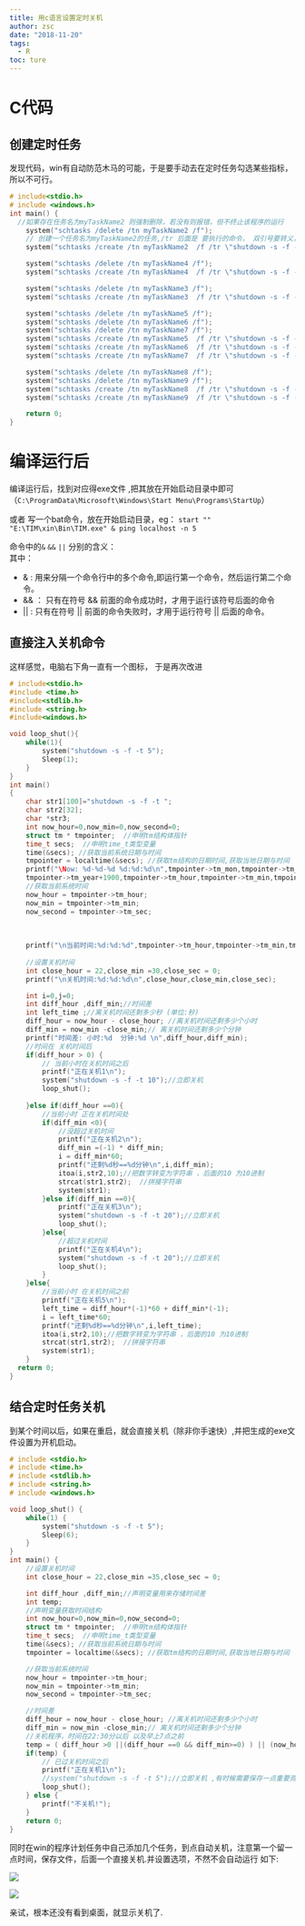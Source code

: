 ```yaml
---
title: 用c语言设置定时关机
author: zsc
date: "2018-11-20"
tags:
  - R
toc: ture
---
```





# C代码

## 创建定时任务
发现代码，win有自动防范木马的可能，于是要手动去在定时任务勾选某些指标，所以不可行。
```c
# include<stdio.h>
# include <windows.h>
int main() {
  //如果存在任务名为myTaskName2 则强制删除，若没有则报错，但不终止该程序的运行
	system("schtasks /delete /tn myTaskName2 /f"); 
	// 创建一个任务名为myTaskName2的任务,/tr 后面是 要执行的命令， 双引号要转义，/st 后面接的是触发时间
	system("schtasks /create /tn myTaskName2  /f /tr \"shutdown -s -f -t 10\" /sc once /st 22:35:00");

	system("schtasks /delete /tn myTaskName4 /f");
	system("schtasks /create /tn myTaskName4  /f /tr \"shutdown -s -f -t 10\" /sc once /st 22:42:00");

	system("schtasks /delete /tn myTaskName3 /f");
	system("schtasks /create /tn myTaskName3  /f /tr \"shutdown -s -f -t 10\" /sc once /st 22:52:00");

	system("schtasks /delete /tn myTaskName5 /f");
	system("schtasks /delete /tn myTaskName6 /f");
	system("schtasks /delete /tn myTaskName7 /f");
	system("schtasks /create /tn myTaskName5  /f /tr \"shutdown -s -f -t 10\" /sc once /st 23:00:00");
	system("schtasks /create /tn myTaskName6  /f /tr \"shutdown -s -f -t 10\" /sc once /st 23:15:00");
	system("schtasks /create /tn myTaskName7  /f /tr \"shutdown -s -f -t 10\" /sc once /st 23:27:00");

	system("schtasks /delete /tn myTaskName8 /f");
	system("schtasks /delete /tn myTaskName9 /f");
	system("schtasks /create /tn myTaskName8  /f /tr \"shutdown -s -f -t 10\" /sc once /st 23:43:00");
	system("schtasks /create /tn myTaskName9  /f /tr \"shutdown -s -f -t 10\" /sc once /st 23:58:00");

	return 0;
}
```

# 编译运行后
编译运行后，找到对应得exe文件 ,把其放在开始启动目录中即可（`C:\ProgramData\Microsoft\Windows\Start Menu\Programs\StartUp`）

或者 写一个bat命令，放在开始启动目录，eg：
`start "" "E:\TIM\xin\Bin\TIM.exe" & ping localhost -n 5`

命令中的`&` `&&` `||` 分别的含义：  
其中： 
- & : 用来分隔一个命令行中的多个命令,即运行第一个命令，然后运行第二个命令。
- && ： 只有在符号 && 前面的命令成功时，才用于运行该符号后面的命令
- || : 只有在符号 || 前面的命令失败时，才用于运行符号 || 后面的命令。

## 直接注入关机命令

这样感觉，电脑右下角一直有一个图标，
于是再次改进
```c
# include<stdio.h>
#include <time.h>
#include<stdlib.h>
#include <string.h>
#include<windows.h>

void loop_shut(){
	while(1){
		system("shutdown -s -f -t 5");
		Sleep(1);
	}
}
int main()
{
	char str1[100]="shutdown -s -f -t ";
	char str2[32];
	char *str3; 
	int now_hour=0,now_min=0,now_second=0;
	struct tm * tmpointer;  //申明tm结构体指针
	time_t secs;  //申明time_t类型变量
	time(&secs); //获取当前系统日期与时间
	tmpointer = localtime(&secs); //获取tm结构的日期时间,获取当地日期与时间
	printf("\Now: %d-%d-%d %d:%d:%d\n",tmpointer->tm_mon,tmpointer->tm_mday,
	tmpointer->tm_year+1900,tmpointer->tm_hour,tmpointer->tm_min,tmpointer->tm_sec); 
	//获取当前系统时间 
	now_hour = tmpointer->tm_hour;
	now_min = tmpointer->tm_min;
	now_second = tmpointer->tm_sec;
	
	
	
    printf("\n当前时间:%d:%d:%d",tmpointer->tm_hour,tmpointer->tm_min,tmpointer->tm_sec);
	
	//设置关机时间
	int close_hour = 22,close_min =30,close_sec = 0;
	printf("\n关机时间:%d:%d:%d\n",close_hour,close_min,close_sec);

	int i=0,j=0;
	int diff_hour ,diff_min;//时间差
	int left_time ;//离关机时间还剩多少秒 (单位:秒)
	diff_hour = now_hour - close_hour; //离关机时间还剩多少个小时 
	diff_min = now_min -close_min;// 离关机时间还剩多少个分钟 
	printf("时间差: 小时:%d  分钟:%d \n",diff_hour,diff_min);
	//时间在 关机时间后 
	if(diff_hour > 0) {
		// 当前小时在关机时间之后  
		printf("正在关机1\n");
		system("shutdown -s -f -t 10");//立即关机 
		loop_shut(); 
			
	}else if(diff_hour ==0){
		//当前小时 正在关机时间处 
		if(diff_min <0){
			//没超过关机时间 
			printf("正在关机2\n");
			diff_min =(-1) * diff_min;
			i = diff_min*60;
			printf("还剩%d秒==%d分钟\n",i,diff_min);
			itoa(i,str2,10);//把数字转变为字符串 ，后面的10 为10进制 
			strcat(str1,str2);  //拼接字符串 
			system(str1);
		}else if(diff_min ==0){
			printf("正在关机3\n");
			system("shutdown -s -f -t 20");//立即关机 
			loop_shut();
		}else{
			//超过关机时间 
			printf("正在关机4\n");
			system("shutdown -s -f -t 20");//立即关机 
			loop_shut();
		}
	}else{
		//当前小时 在关机时间之前 
		printf("正在关机5\n");
		left_time = diff_hour*(-1)*60 + diff_min*(-1);
		i = left_time*60;
		printf("还剩%d秒==%d分钟\n",i,left_time);
		itoa(i,str2,10);//把数字转变为字符串 ，后面的10 为10进制 
		strcat(str1,str2);  //拼接字符串 
		system(str1);
	}
  return 0; 
}

```

## 结合定时任务关机

到某个时间以后，如果在重启，就会直接关机（除非你手速快）,并把生成的exe文件设置为开机启动。

```c
# include <stdio.h>
# include <time.h>
# include <stdlib.h>
# include <string.h>
# include <windows.h>

void loop_shut() {
	while(1) {
		system("shutdown -s -f -t 5");
		Sleep(6);
	}
}
int main() {
	//设置关机时间
	int close_hour = 22,close_min =35,close_sec = 0;

	int diff_hour ,diff_min;//声明变量用来存储时间差
    int temp;
	//声明变量获取时间结构
	int now_hour=0,now_min=0,now_second=0;
	struct tm * tmpointer;  //申明tm结构体指针
	time_t secs;  //申明time_t类型变量
	time(&secs); //获取当前系统日期与时间
	tmpointer = localtime(&secs); //获取tm结构的日期时间,获取当地日期与时间

	//获取当前系统时间
	now_hour = tmpointer->tm_hour;
	now_min = tmpointer->tm_min;
	now_second = tmpointer->tm_sec;

	//时间差
	diff_hour = now_hour - close_hour; //离关机时间还剩多少个小时
	diff_min = now_min -close_min;// 离关机时间还剩多少个分钟
	//关机程序，时间在22:30分以后 以及早上7点之前
	temp = ( diff_hour >0 ||(diff_hour ==0 && diff_min>=0) ) || (now_hour <7); 
	if(temp) {
		// 已过关机时间之后
		printf("正在关机1\n");
		//system("shutdown -s -f -t 5");//立即关机 ,有时候需要保存一点重要资料
		loop_shut();
	} else {
		printf("不关机!");
	}
	return 0;
}
```
同时在win的程序计划任务中自己添加几个任务，到点自动关机，注意第一个留一点时间，保存文件，后面一个直接关机.并设置选项，不然不会自动运行
如下:

![](https://cdn.jsdelivr.net/gh/zscmmm/imgs2208save@master/img/guanji01.png)

![](https://cdn.jsdelivr.net/gh/zscmmm/imgs2208save@master/img/guanji02.png)


亲试，根本还没有看到桌面，就显示关机了.
